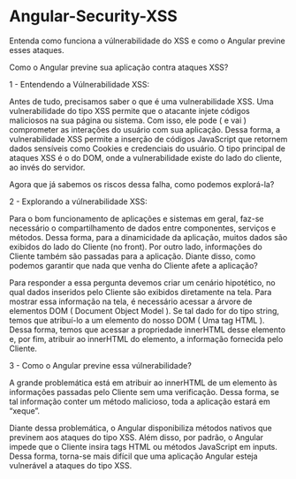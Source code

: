 # Angular-Security-XSS
Entenda como funciona a vúlnerabilidade do XSS e como o Angular previne esses ataques.


Como o Angular previne sua aplicação contra ataques XSS?

 1 - Entendendo a Vúlnerabilidade XSS:

  Antes de tudo, precisamos saber o que é uma vulnerabilidade XSS. Uma vulnerabilidade do tipo XSS permite que o atacante injete códigos maliciosos na sua página ou sistema. Com isso, ele pode ( e vai ) comprometer as interações do usuário com sua aplicação. Dessa forma, a vulnerabilidade XSS permite a inserção de códigos JavaScript que retornem dados sensíveis como Cookies e credenciais do usuário. O tipo principal de ataques XSS é o do DOM, onde a vulnerabilidade existe do lado do cliente, ao invés do servidor.

Agora que já sabemos os riscos dessa falha, como podemos explorá-la?

2 - Explorando a vúlnerabilidade XSS:

Para o bom funcionamento de aplicações e sistemas em geral, faz-se necessário o compartilhamento de dados entre componentes, serviços e métodos. Dessa forma, para a dinamicidade da aplicação, muitos dados são exibidos do lado do Cliente (no front). Por outro lado, informações do Cliente também são passadas para a aplicação. Diante disso, como podemos garantir que nada que venha do Cliente afete a aplicação? 

Para responder a essa pergunta devemos criar um cenário hipotético, no qual dados inseridos pelo Cliente são exibidos diretamente na tela. Para mostrar essa informação na tela, é necessário acessar a árvore de elementos DOM ( Document Object Model ). Se tal dado for do tipo string, temos que atribuí-lo a um elemento do nosso DOM ( Uma tag HTML ). Dessa forma, temos que acessar a propriedade innerHTML desse elemento e, por fim, atribuir ao innerHTML do elemento, a informação fornecida pelo Cliente. 

3 - Como o Angular previne essa vúlnerabilidade?

A grande problemática está em atribuir ao innerHTML de um elemento às informações passadas pelo Cliente sem uma verificação. Dessa forma, se tal informação conter um método malicioso, toda a aplicação estará em “xeque”. 

Diante dessa problemática, o Angular disponibiliza métodos nativos que previnem aos ataques do tipo XSS. Além disso, por padrão, o Angular impede que o Cliente insira tags HTML ou métodos JavaScript em inputs. Dessa forma, torna-se mais difícil que uma aplicação Angular esteja vulnerável a ataques do tipo XSS.
